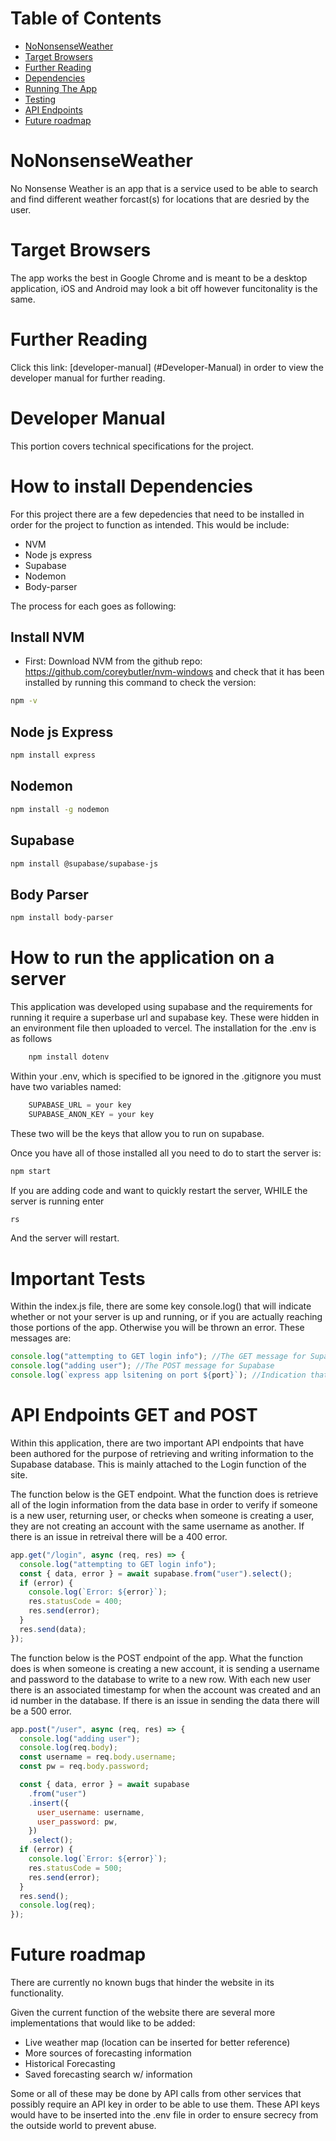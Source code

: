 # Table of Contents

- [NoNonsenseWeather](#nononsenseweather)
- [Target Browsers](#target-browsers)
- [Further Reading](#further-reading)
- [Dependencies](#how-to-install-dependencies)
- [Running The App](#how-to-run-the-application-on-a-server)
- [Testing](#important-tests)
- [API Endpoints](#api-endpoints-get-and-post)
- [Future roadmap](#future-roadmap)

# NoNonsenseWeather

No Nonsense Weather is an app that is a service used to be able to search and find
different weather forcast(s) for locations that are desried by the user.

# Target Browsers

The app works the best in Google Chrome and is meant to be a desktop application, iOS and Android
may look a bit off however funcitonality is the same.

# Further Reading

Click this link: [developer-manual] (#Developer-Manual) in order to view the developer manual for further reading.

# Developer Manual

This portion covers technical specifications for the project.

# How to install Dependencies

For this project there are a few depedencies that need to be installed in order for the project to function as intended.
This would be include:

- NVM
- Node js express
- Supabase
- Nodemon
- Body-parser

The process for each goes as following:

## Install NVM

- First: Download NVM from the github repo: https://github.com/coreybutler/nvm-windows and check that it has been installed by running this command to check the version:

```bash
npm -v
```

## Node js Express

```bash
npm install express
```

## Nodemon

```bash
npm install -g nodemon
```

## Supabase

```bash
npm install @supabase/supabase-js
```

## Body Parser

```bash
npm install body-parser
```

# How to run the application on a server

This application was developed using supabase and the requirements for running it require a superbase url and supabase key. These were hidden in an environment file then uploaded to vercel. The installation for the .env is as follows

```bash
    npm install dotenv
```

Within your .env, which is specified to be ignored in the .gitignore you must have two variables named:

```javascript
    SUPABASE_URL = your key
    SUPABASE_ANON_KEY = your key
```

These two will be the keys that allow you to run on supabase.

Once you have all of those installed all you need to do to start the server is:

```bash
npm start
```

If you are adding code and want to quickly restart the server, WHILE the server is running enter

```bash
rs
```

And the server will restart.

# Important Tests

Within the index.js file, there are some key console.log() that will indicate whether or not your server is up and running, or if you are actually reaching those portions of the app. Otherwise you will be thrown an error. These messages are:

```javascript
console.log("attempting to GET login info"); //The GET message for Supabase
console.log("adding user"); //The POST message for Supabase
console.log(`express app lsitening on port ${port}`); //Indication that your server is running on your desired port, 3000 was used in the index.js
```

# API Endpoints GET and POST

Within this application, there are two important API endpoints that have been authored for the purpose of retrieving and writing information to the Supabase database. This is mainly attached to the Login function of the site.

The function below is the GET endpoint. What the function does is retrieve all of the login information from the data base in order to verify if someone is a new user, returning user, or checks when someone is creating a user, they are not creating an account with the same username as another. If there is an issue in retreival there will be a 400 error.

```javascript
app.get("/login", async (req, res) => {
  console.log("attempting to GET login info");
  const { data, error } = await supabase.from("user").select();
  if (error) {
    console.log(`Error: ${error}`);
    res.statusCode = 400;
    res.send(error);
  }
  res.send(data);
});
```

The function below is the POST endpoint of the app. What the function does is when someone is creating a new account, it is sending a username and password to the database to write to a new row. With each new user there is an associated timestamp for when the account was created and an id number in the database. If there is an issue in sending the data there will be a 500 error.

```javascript
app.post("/user", async (req, res) => {
  console.log("adding user");
  console.log(req.body);
  const username = req.body.username;
  const pw = req.body.password;

  const { data, error } = await supabase
    .from("user")
    .insert({
      user_username: username,
      user_password: pw,
    })
    .select();
  if (error) {
    console.log(`Error: ${error}`);
    res.statusCode = 500;
    res.send(error);
  }
  res.send();
  console.log(req);
});
```

# Future roadmap

There are currently no known bugs that hinder the website in its functionality.

Given the current function of the website there are several more implementations that would like to be added:

- Live weather map (location can be inserted for better reference)
- More sources of forecasting information
- Historical Forecasting
- Saved forecasting search w/ information

Some or all of these may be done by API calls from other services that possibly require an API key in order to be able to use them. These API keys would have to be inserted into the .env file in order to ensure secrecy from the outside world to prevent abuse.
